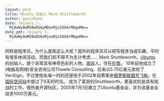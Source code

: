 ```yaml
---
layout: post
title: Ubuntu 创始人 Mark Shuttleworth
author: gavinkwoe
date: !binary |-
  MjAwNy0wMS0wOSAyMDoxMjo1OSArMDgwMA==
date_gmt: !binary |-
  MjAwNy0wMS0wOSAxMjoxMjo1OSArMDgwMA==
---
```

同样是程序员，为什么差距这么大呢？国外的程序员可以把写程序当成乐趣，平时有很多休闲活动，而我们却不得不为生计考虑……
Mark Shuttleworth，<a href="http://baike.baidu.com/view/4236.htm" target="_blank">Ubuntu</a>的创始人，是个非常具有神奇色彩的人物，<a href="http://baike.baidu.com/view/2535.htm" target="_blank">南非</a>人，住在<a href="http://baike.baidu.com/view/27242.htm" target="_blank">伦敦</a>。
10年前他成立了(电脑及网络)安全咨询公司Thawte Consulting，后来以5.75亿美元卖给了VeriSign，不过使他名噪一时的还是他于2002年自费乘坐<a href="http://baike.baidu.com/view/2403.htm" target="_blank">俄罗斯</a><a href="http://baike.baidu.com/view/254197.htm" target="_blank">联盟号飞船</a>，在<a href="http://baike.baidu.com/view/4353.htm" target="_blank">国际空间站</a>中度过了8天的时光。
成为了富翁的Shuttleworth，更喜欢的是具有挑战的工作，很热衷开源社区，2005年7月1日建立了Ubuntu基金会，并为该基金会投资1000万美元。 

